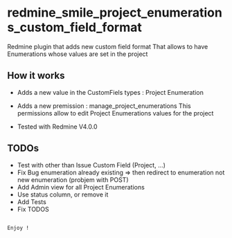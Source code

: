 redmine_smile_project_enumerations_custom_field_format
=================================================

Redmine plugin that adds new custom field format
That allows to have Enumerations whose values are
set in the project

## How it works

* Adds a new value in the CustomFiels types :
Project Enumeration
* Adds a new premission : manage_project_enumerations
This permissions allow to edit Project Enumerations values for the project

* Tested with Redmine V4.0.0

## TODOs

* Test with other than Issue Custom Field (Project, ...)
* Fix Bug enumeration already existing => then redirect
to enumeration not new enumeration (probjem with POST)
* Add Admin view for all Project Enumerations
* Use status column, or remove it
* Add Tests
* Fix TODOS

```

Enjoy !
